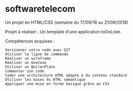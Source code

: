 # softwaretelecom
Un projet en HTML/CSS (semaine du 17/09/18 au 21/09/2018)

Projet à réaliser : Un template d'une application toDoListe.

Compétences acquises :

    Versionner votre code avec GIT
    Utiliser la ligne de commande
    Réaliser un wireframe
    Réaliser un UseCase
    Utiliser un BoilerPlate
    Commenter son code
    Coder une architecture HTML adapté à du contenu standard
    Utiliser les bases du HTML sémantique
    Appliquer une mise en forme basique grâce au CSS

